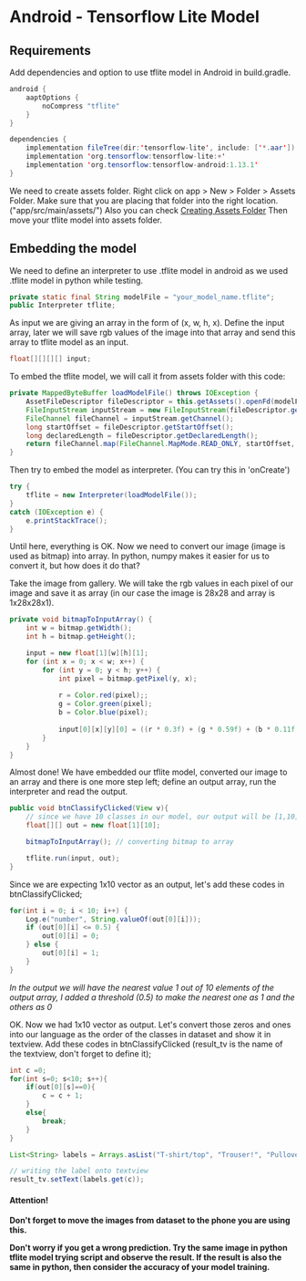 # Android - Tensorflow Lite Model

## Requirements

Add dependencies and option to use tflite model in Android in build.gradle.
```java
android {
    aaptOptions {
        noCompress "tflite"
    }
}

dependencies {
    implementation fileTree(dir:'tensorflow-lite', include: ['*.aar'])
    implementation 'org.tensorflow:tensorflow-lite:+'
    implementation 'org.tensorflow:tensorflow-android:1.13.1'
}
```

We need to create assets folder. Right click on app > New > Folder > Assets Folder. Make sure that you are placing that folder into the right location. ("app/src/main/assets/")
Also you can check [Creating Assets Folder](https://abhiandroid.com/androidstudio/create-assets-folder-android-studio-html-files.html)
Then move your tflite model into assets folder.


## Embedding the model

We need to define an interpreter to use .tflite model in android as we used .tflite model in python while testing.
```java
private static final String modelFile = "your_model_name.tflite";
public Interpreter tflite;
```

As input we are giving an array in the form of (x, w, h, x). Define the input array, later we will save rgb values of the image into that array and send this array to tflite model as an input.
```java
float[][][][] input;
```

To embed the tflite model, we will call it from assets folder with this code:
```java
private MappedByteBuffer loadModelFile() throws IOException {
	AssetFileDescriptor fileDescriptor = this.getAssets().openFd(modelFile);
	FileInputStream inputStream = new FileInputStream(fileDescriptor.getFileDescriptor());
	FileChannel fileChannel = inputStream.getChannel();
	long startOffset = fileDescriptor.getStartOffset();
	long declaredLength = fileDescriptor.getDeclaredLength();
	return fileChannel.map(FileChannel.MapMode.READ_ONLY, startOffset, declaredLength);
}
```

Then try to embed the model as interpreter. (You can try this in 'onCreate')
```java
try {
	tflite = new Interpreter(loadModelFile());
}
catch (IOException e) {
	e.printStackTrace();
}
```

Until here, everything is OK. Now we need to convert our image (image is used as bitmap) into array.
In python, numpy makes it easier for us to convert it, but how does it do that?

Take the image from gallery. We will take the rgb values in each pixel of our image and save it as array (in our case the image is 28x28 and array is 1x28x28x1).

```java
private void bitmapToInputArray() {
	int w = bitmap.getWidth();
	int h = bitmap.getHeight();

	input = new float[1][w][h][1];
	for (int x = 0; x < w; x++) {
		for (int y = 0; y < h; y++) {
			int pixel = bitmap.getPixel(y, x);
			
			r = Color.red(pixel);;
			g = Color.green(pixel);
			b = Color.blue(pixel);
			
			input[0][x][y][0] = ((r * 0.3f) + (g * 0.59f) + (b * 0.11f)) ;
		}
	}
}
```

Almost done! We have embedded our tflite model, converted our image to an array and there is one more step left; define an output array, run the interpreter and read the output.

```java
public void btnClassifyClicked(View v){
	// since we have 10 classes in our model, our output will be [1,10] array
	float[][] out = new float[1][10];

	bitmapToInputArray(); // converting bitmap to array

	tflite.run(input, out);
}
```

Since we are expecting 1x10 vector as an output, let's add these codes in btnClassifyClicked;
```java
for(int i = 0; i < 10; i++) {
	Log.e("number", String.valueOf(out[0][i]));
	if (out[0][i] <= 0.5) {
		out[0][i] = 0;
	} else {
		out[0][i] = 1;
	}
}
```
*In the output we will have the nearest value 1 out of 10 elements of the output array, I added a threshold (0.5) to make the nearest one as 1 and the others as 0*

OK. Now we had 1x10 vector as output. Let's convert those zeros and ones into our language as the order of the classes in dataset and show it in textview. Add these codes in btnClassifyClicked (result_tv is the name of the textview, don't forget to define it);

```java
int c =0;
for(int s=0; s<10; s++){
	if(out[0][s]==0){
		c = c + 1;
	}
	else{
		break;
	}
}

List<String> labels = Arrays.asList("T-shirt/top", "Trouser!", "Pullover", "Dress", "Coat", "Sandal", "Shirt", "Sneaker", "Bag", "Ankle boot");

// writing the label onto textview
result_tv.setText(labels.get(c));
```


#### Attention!
**Don't forget to move the images from dataset to the phone you are using this.**

**Don't worry if you get a wrong prediction. Try the same image in python tflite model trying script and observe the result. If the result is also the same in python, then consider the accuracy of your model training.**

